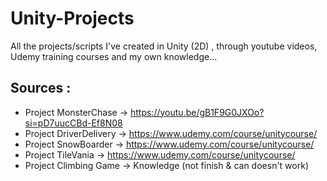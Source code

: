 # Unity-Projects
All the projects/scripts I've created in Unity (2D) , through youtube videos, Udemy training courses and my own knowledge...

## Sources : 
  - Project MonsterChase -> https://youtu.be/gB1F9G0JXOo?si=pD7uucCBd-Ef8N08
  - Project DriverDelivery -> https://www.udemy.com/course/unitycourse/
  - Project SnowBoarder -> https://www.udemy.com/course/unitycourse/
  - Project TileVania -> https://www.udemy.com/course/unitycourse/
  - Project Climbing Game -> Knowledge (not finish & can doesn't work)
